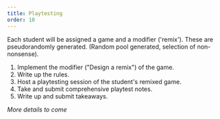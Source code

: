 ```yaml
---
title: Playtesting
order: 10
---
```

Each student will be assigned a game and a modifier ('remix'). These are pseudorandomly generated. (Random pool generated, selection of non-nonsense).

1. Implement the modifier ("Design a remix") of the game.
2. Write up the rules.
3. Host a playtesting session of the student's remixed game.
4. Take and submit comprehensive playtest notes.
5. Write up and submit takeaways.

*More details to come*